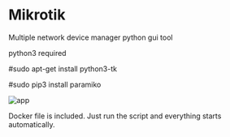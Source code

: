 # Mikrotik
Multiple network device manager python gui tool

python3 required

#sudo apt-get install python3-tk

#sudo pip3 install paramiko

![app](https://user-images.githubusercontent.com/81927513/113519123-9e5f4000-958a-11eb-83e9-27a94be9176f.png)


Docker file is included.
Just run the script and everything starts automatically.
